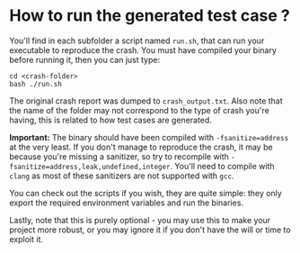 # How to run the generated test case ?

You'll find in each subfolder a script named `run.sh`, that can run your executable to reproduce the crash.
You must have compiled your binary before running it, then you can just type:
```
cd <crash-folder>
bash ./run.sh
```

The original crash report was dumped to `crash_output.txt`.
Also note that the name of the folder may not correspond to the type of crash you're having, this is related to how test cases are generated.

**Important:** The binary should have been compiled with `-fsanitize=address` at the very least. 
If you don't manage to reproduce the crash, it may be because you're missing a sanitizer,
so try to recompile with `-fsanitize=address,leak,undefined,integer`. 
You'll need to compile with `clang` as most of these sanitizers are not supported with `gcc`.

You can check out the scripts if you wish, they are quite simple: 
they only export the required environment variables and run the binaries.

Lastly, note that this is purely optional - you may use this to make your project more robust, 
or you may ignore it if you don't have the will or time to exploit it.
